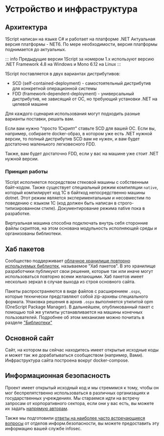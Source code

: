 # Устройство и инфраструктура

## Архитектура

1Script написан на языке C# и работает на платформе .NET Актуальная версия платформы - NET6. По мере необходимости, версия платформы поднимается до актуальных.

::: info
Предыдущие версии 1Script за номером 1.x используют версию .NET Framework 4.8 на Windows и Mono 6.12 на Linux
:::

1Script поставляется в двух вариантах дистрибутивов:

* SCD (self-contained-deployment) - самостоятельный дистрибутив для конкретной операционной системы
* FDD (framework-dependent-deployment) - универсальный дистрибутив, не зависящий от ОС, но требующий установки .NET на целевой машине

Для каждого сценария использования могут подходить разные варианты поставки, решать вам.

Если вам нужно "просто 1Скрипт" ставьте SCD для вашей ОС. Если вы, например, собираете docker-образ, в котором уже есть .NET нужной версии, то полный дистрибутив SCD вам не нужен, и вам будет достаточно маленького легковесного FDD.

Также, вам будет достаточно FDD, если у вас на машине уже стоит .NET нужной версии.

### Принцип работы

1Script исполняется посредством стековой машины с собственным байт-кодом. Также существует специальный режим компиляции `native`, который компилирует код 1С в байткод непосредственно машины dotnet. Этот режим является экспериментальным и несовместим по поведению с языком 1С (код должен быть написан в строго-типизированном стиле). Документирование режима native пока в разработке.

Виртуальная машина способна подключать внутрь себя сторонние файлы скриптов, на этом основана модульность исполняющей среды и организованы библиотеки.

## Хаб пакетов

Сообщество поддерживает [облачное хранилище повторно используемых библиотек](https://hub.oscript.io), называемое "Хаб пакетов". В это хранилище разработчики публикуют свои решения, которые так или иначе могут использоваться повторно всеми желающими. Хаб пакетов имеет несколько зеркал в случае выхода из строя основного сайта.

Пакеты распространяются в виде файлов с расширением `.ospx`, которые технически представляют собой zip-архивы специального формата. Упаковка решения в архив `.ospx` выполняется утилитой opm (OneScript Package Manager). В дальнейшем, опубликованный пакет с помощью той же утилиты устанавливается на машины конечных пользователей. Подробнее об этом механизме можно почитать в разделе ["Библиотеки"](/learn/libraries)

## Основной сайт

Сайт, на котором вы сейчас находитесь имеет открытые исходные коды и может так же дорабатываться сообществом (например, Вами).
Инфраструктура сайта построена вокруг docker-compose.

## Информационная безопасность

Проект имеет открытый исходный код и мы стремимся к тому, чтобы он мог беспрепятственно использоваться в различных организациях и государственных учреждениях. Мы стараемся идти на встречу запросам от корпоративного сектора, если они у вас есть, вы можете их задать [напрямую авторам](https://t.me/oscript_library).

Также мы подготовили [ответы на наиболее часто встречающиеся вопросы](/learn/enterprise) от отделов информ.безопасности, вы можете предоставить эту информацию вашей службе infosec.